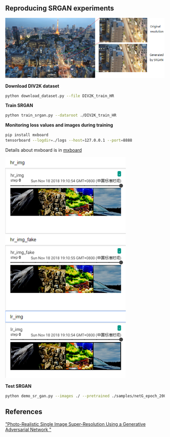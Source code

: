 ## Reproducing SRGAN experiments

![images](pred.png "images ")

**Download DIV2K dataset**
```bash
python download_dataset.py --file DIV2K_train_HR
```

**Train SRGAN**
```bash
python train_srgan.py --dataroot ./DIV2K_train_HR
```

**Monitoring loss values and images during training**
```bash
pip install mxboard
tensorboard --logdir=./logs --host=127.0.0.1 --port=8888
```
Details about mxboard is in [mxboard](https://github.com/awslabs/mxboard)

![images](images.png "images during training")

**Test SRGAN**

```bash
python demo_sr_gan.py --images ./ --pretrained ./samples/netG_epoch_20000.params --gpu_id -1
```

## References
["Photo-Realistic Single Image Super-Resolution Using a Generative Adversarial Network
"](https://arxiv.org/abs/1609.04802)
